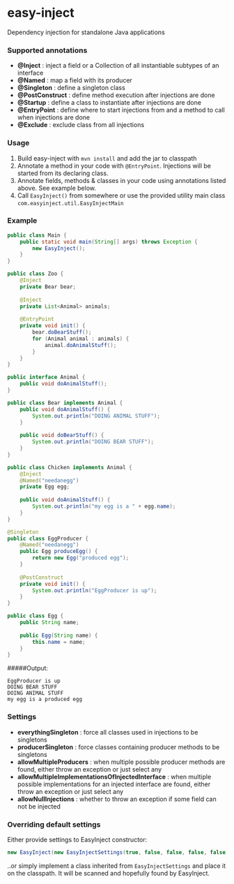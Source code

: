 # easy-inject
Dependency injection for standalone Java applications

### Supported annotations
- **@Inject** : inject a field or a Collection of all instantiable subtypes of an interface
- **@Named** : map a field with its producer
- **@Singleton** : define a singleton class
- **@PostConstruct** : define method execution after injections are done
- **@Startup** : define a class to instantiate after injections are done
- **@EntryPoint** : define where to start injections from and a method to call when injections are done
- **@Exclude** : exclude class from all injections

### Usage
1. Build easy-inject with ```mvn install``` and add the jar to classpath
2. Annotate a method in your code with ```@EntryPoint```. Injections will be started from its declaring class.
3. Annotate fields, methods & classes in your code using annotations listed above. See example below.
3. Call ```EasyInject()``` from somewhere or use the provided utility main class ```com.easyinject.util.EasyInjectMain```

### Example
```java
public class Main {
    public static void main(String[] args) throws Exception {
        new EasyInject();
    }
}

public class Zoo {
    @Inject
    private Bear bear;
    
    @Inject
    private List<Animal> animals;
    
    @EntryPoint
    private void init() {
        bear.doBearStuff();
        for (Animal animal : animals) {
            animal.doAnimalStuff();
        }
    }
}

public interface Animal {
    public void doAnimalStuff();
}

public class Bear implements Animal {
    public void doAnimalStuff() {
        System.out.println("DOING ANIMAL STUFF");
    }
    
    public void doBearStuff() {
        System.out.println("DOING BEAR STUFF");
    }
}

public class Chicken implements Animal {
	@Inject
	@Named("needanegg")
	private Egg egg;
	
	public void doAnimalStuff() {
        System.out.println("my egg is a " + egg.name);
	}
}

@Singleton
public class EggProducer {
	@Named("needanegg")
	public Egg produceEgg() {
	    return new Egg("produced egg");
	}
	
	@PostConstruct
	private void init() {
	    System.out.println("EggProducer is up");
	}
}

public class Egg {
    public String name;
    
    public Egg(String name) {
        this.name = name;
    }
}
```
#####Output:
```
EggProducer is up
DOING BEAR STUFF
DOING ANIMAL STUFF
my egg is a produced egg
```

### Settings
- **everythingSingleton** : force all classes used in injections to be singletons
- **producerSingleton** : force classes containing producer methods to be singletons
- **allowMultipleProducers** : when multiple possible producer methods are found, either throw an exception or just select any
- **allowMultipleImplementationsOfInjectedInterface** : when multiple possible implementations for an injected interface are found, either throw an exception or just select any
- **allowNullInjections** : whether to throw an exception if some field can not be injected

### Overriding default settings
Either provide settings to EasyInject constructor:
```java
new EasyInject(new EasyInjectSettings(true, false, false, false, false));
```

..or simply implement a class inherited from ```EasyInjectSettings``` and place it on the classpath. It will be scanned and hopefully found by EasyInject.
